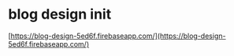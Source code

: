 # blog design init

[https://blog-design-5ed6f.firebaseapp.com/](https://blog-design-5ed6f.firebaseapp.com/)